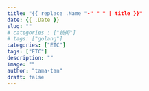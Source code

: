 ```yaml
---
title: "{{ replace .Name "-" " " | title }}"
date: {{ .Date }}
slug: ""
# categories : ["技術"]
# tags: ["golang"]
categories: ["ETC"]
tags: ["ETC"]
description: ""
image: ""
author: "tama-tan"
draft: false
---
```

